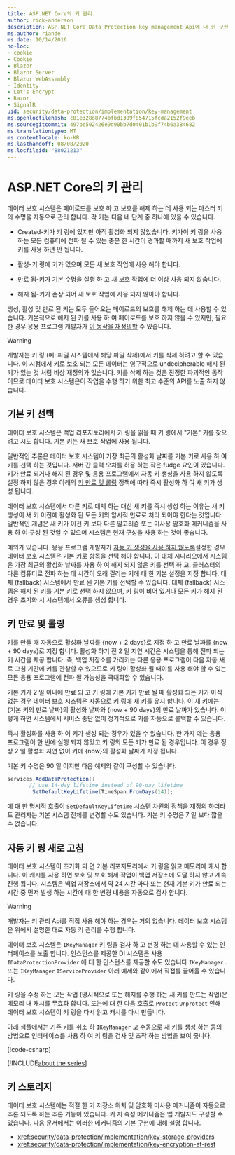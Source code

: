 ```yaml
---
title: ASP.NET Core의 키 관리
author: rick-anderson
description: ASP.NET Core Data Protection key management Api에 대 한 구현 세부 정보를 알아봅니다.
ms.author: riande
ms.date: 10/14/2016
no-loc:
- cookie
- Cookie
- Blazor
- Blazor Server
- Blazor WebAssembly
- Identity
- Let's Encrypt
- Razor
- SignalR
uid: security/data-protection/implementation/key-management
ms.openlocfilehash: c81e328d8774bfbd1309f854715fcda2152f9eeb
ms.sourcegitcommit: 497be502426e9d90bb7d0401b1b9f74b6a384682
ms.translationtype: MT
ms.contentlocale: ko-KR
ms.lasthandoff: 08/08/2020
ms.locfileid: "88021213"
---
```

# <a name="key-management-in-aspnet-core"></a>ASP.NET Core의 키 관리

<a name="data-protection-implementation-key-management"></a>

데이터 보호 시스템은 페이로드를 보호 하 고 보호를 해제 하는 데 사용 되는 마스터 키의 수명을 자동으로 관리 합니다. 각 키는 다음 네 단계 중 하나에 있을 수 있습니다.

* Created-키가 키 링에 있지만 아직 활성화 되지 않았습니다. 키가이 키 링을 사용 하는 모든 컴퓨터에 전파 될 수 있는 충분 한 시간이 경과할 때까지 새 보호 작업에 키를 사용 하면 안 됩니다.

* 활성-키 링에 키가 있으며 모든 새 보호 작업에 사용 해야 합니다.

* 만료 됨-키가 기본 수명을 실행 하 고 새 보호 작업에 더 이상 사용 되지 않습니다.

* 해지 됨-키가 손상 되어 새 보호 작업에 사용 되지 않아야 합니다.

생성, 활성 및 만료 된 키는 모두 들어오는 페이로드의 보호를 해제 하는 데 사용할 수 있습니다. 기본적으로 해지 된 키를 사용 하 여 페이로드를 보호 하지 않을 수 있지만, 필요한 경우 응용 프로그램 개발자가 [이 동작을 재정의할](xref:security/data-protection/consumer-apis/dangerous-unprotect#data-protection-consumer-apis-dangerous-unprotect) 수 있습니다.

>[!WARNING]
> 개발자는 키 링 (예: 파일 시스템에서 해당 파일 삭제)에서 키를 삭제 하려고 할 수 있습니다. 이 시점에서 키로 보호 되는 모든 데이터는 영구적으로 undecipherable 해지 된 키가 있는 것 처럼 비상 재정의가 없습니다. 키를 삭제 하는 것은 진정한 파괴적인 동작 이므로 데이터 보호 시스템은이 작업을 수행 하기 위한 최고 수준의 API를 노출 하지 않습니다.

## <a name="default-key-selection"></a>기본 키 선택

데이터 보호 시스템은 백업 리포지토리에서 키 링을 읽을 때 키 링에서 "기본" 키를 찾으려고 시도 합니다. 기본 키는 새 보호 작업에 사용 됩니다.

일반적인 추론은 데이터 보호 시스템이 가장 최근의 활성화 날짜를 기본 키로 사용 하 여 키를 선택 하는 것입니다. 서버 간 클럭 오차를 허용 하는 작은 fudge 요인이 있습니다. 키가 만료 되거나 해지 된 경우 및 응용 프로그램에서 자동 키 생성을 사용 하지 않도록 설정 하지 않은 경우 아래의 [키 만료 및 롤링](xref:security/data-protection/implementation/key-management#data-protection-implementation-key-management-expiration) 정책에 따라 즉시 활성화 하 여 새 키가 생성 됩니다.

데이터 보호 시스템에서 다른 키로 대체 하는 대신 새 키를 즉시 생성 하는 이유는 새 키 생성이 새 키 이전에 활성화 된 모든 키의 암시적 만료로 처리 되어야 한다는 것입니다. 일반적인 개념은 새 키가 이전 키 보다 다른 알고리즘 또는 미사용 암호화 메커니즘을 사용 하 여 구성 된 것일 수 있으며 시스템은 현재 구성을 사용 하는 것이 좋습니다.

예외가 있습니다. 응용 프로그램 개발자가 [자동 키 생성을 사용 하지 않도록](xref:security/data-protection/configuration/overview#disableautomatickeygeneration)설정한 경우 데이터 보호 시스템은 기본 키로 항목을 선택 해야 합니다. 이 대체 시나리오에서 시스템은 가장 최근의 활성화 날짜를 사용 하 여 해지 되지 않은 키를 선택 하 고, 클러스터의 다른 컴퓨터로 전파 하는 데 시간이 오래 걸리는 키에 대 한 기본 설정을 지정 합니다. 대체 (fallback) 시스템에서 만료 된 기본 키를 선택할 수 있습니다. 대체 (fallback) 시스템은 해지 된 키를 기본 키로 선택 하지 않으며, 키 링이 비어 있거나 모든 키가 해지 된 경우 초기화 시 시스템에서 오류를 생성 합니다.

<a name="data-protection-implementation-key-management-expiration"></a>

## <a name="key-expiration-and-rolling"></a>키 만료 및 롤링

키를 만들 때 자동으로 활성화 날짜를 {now + 2 days}로 지정 하 고 만료 날짜를 {now + 90 days}로 지정 합니다. 활성화 하기 전 2 일 지연 시간은 시스템을 통해 전파 되는 키 시간을 제공 합니다. 즉, 백업 저장소를 가리키는 다른 응용 프로그램이 다음 자동 새로 고침 기간에 키를 관찰할 수 있으므로 키 링이 활성화 될 때이를 사용 해야 할 수 있는 모든 응용 프로그램에 전파 될 가능성을 극대화할 수 있습니다.

기본 키가 2 일 이내에 만료 되 고 키 링에 기본 키가 만료 될 때 활성화 되는 키가 아직 없는 경우 데이터 보호 시스템은 자동으로 키 링에 새 키를 유지 합니다. 이 새 키에는 {기본 키의 만료 날짜}의 활성화 날짜와 {now + 90 days}의 만료 날짜가 있습니다. 이렇게 하면 시스템에서 서비스 중단 없이 정기적으로 키를 자동으로 롤백할 수 있습니다.

즉시 활성화를 사용 하 여 키가 생성 되는 경우가 있을 수 있습니다. 한 가지 예는 응용 프로그램이 한 번에 실행 되지 않았고 키 링의 모든 키가 만료 된 경우입니다. 이 경우 정상 2 일 활성화 지연 없이 키에 {now}의 활성화 날짜가 지정 됩니다.

기본 키 수명은 90 일 이지만 다음 예제와 같이 구성할 수 있습니다.

```csharp
services.AddDataProtection()
       // use 14-day lifetime instead of 90-day lifetime
       .SetDefaultKeyLifetime(TimeSpan.FromDays(14));
```

에 대 한 명시적 호출이 `SetDefaultKeyLifetime` 시스템 차원의 정책을 재정의 하더라도 관리자는 기본 시스템 전체를 변경할 수도 있습니다. 기본 키 수명은 7 일 보다 짧을 수 없습니다.

## <a name="automatic-key-ring-refresh"></a>자동 키 링 새로 고침

데이터 보호 시스템이 초기화 되 면 기본 리포지토리에서 키 링을 읽고 메모리에 캐시 합니다. 이 캐시를 사용 하면 보호 및 보호 해제 작업이 백업 저장소에 도달 하지 않고 계속 진행 됩니다. 시스템은 백업 저장소에서 약 24 시간 마다 또는 현재 기본 키가 만료 되는 시간 중 먼저 발생 하는 시간에 대 한 변경 내용을 자동으로 검사 합니다.

>[!WARNING]
> 개발자는 키 관리 Api를 직접 사용 해야 하는 경우는 거의 없습니다. 데이터 보호 시스템은 위에서 설명한 대로 자동 키 관리를 수행 합니다.

데이터 보호 시스템은 `IKeyManager` 키 링을 검사 하 고 변경 하는 데 사용할 수 있는 인터페이스를 노출 합니다. 인스턴스를 제공한 DI 시스템은 사용 `IDataProtectionProvider` 에 대 한 인스턴스를 제공할 수도 있습니다 `IKeyManager` . 또는 `IKeyManager` `IServiceProvider` 아래 예제와 같이에서 직접를 끌어올 수 있습니다.

키 링을 수정 하는 모든 작업 (명시적으로 또는 해지를 수행 하는 새 키를 만드는 작업)은 메모리 내 캐시를 무효화 합니다. 또는에 대 한 다음 호출로 `Protect` `Unprotect` 인해 데이터 보호 시스템이 키 링을 다시 읽고 캐시를 다시 만듭니다.

아래 샘플에서는 기존 키를 취소 하 `IKeyManager` 고 수동으로 새 키를 생성 하는 등의 방법으로 인터페이스를 사용 하 여 키 링을 검사 및 조작 하는 방법을 보여 줍니다.

[!code-csharp[](key-management/samples/key-management.cs)]

[!INCLUDE[about the series](~/includes/code-comments-loc.md)]

## <a name="key-storage"></a>키 스토리지

데이터 보호 시스템에는 적절 한 키 저장소 위치 및 암호화 미사용 메커니즘이 자동으로 추론 되도록 하는 추론 기능이 있습니다. 키 지 속성 메커니즘은 앱 개발자도 구성할 수 있습니다. 다음 문서에서는 이러한 메커니즘의 기본 구현에 대해 설명 합니다.

* <xref:security/data-protection/implementation/key-storage-providers>
* <xref:security/data-protection/implementation/key-encryption-at-rest>
